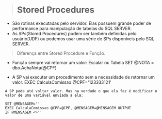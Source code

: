 ># Stored Procedures

* São rotinas executadas pelo servidor. Elas possuem grande poder de performance para manipulação de tabelas do SQL SERVER.
* As SPs(Stored Procedures) podem ser também definidas pelo usuário(UDF) ou podemos usar uma série de SPs disponíveis pelo SQL SERVER.

> Diferença entre Stored Procedure e Função.
* Função sempre vai retornar um valor: Escalar ou Tabela SET @NOTA = dbo.AchaNota(@CPF)

* A SP vai executar um procedimento sem a necessidade de retornar um valor. EXEC CalculaComissao @CPF='123333121'

>
    A SP pode até voltar valor. Mas na verdade o que ela faz é modificar o valor de uma variável enviada a ela:

    SET @MENSAGEM=''
    EXEC CalculaComissao @CPF=@CPF, @MENSAGEM=@MENSAGEM OUTPUT
    IF @MENSAGEM <>''